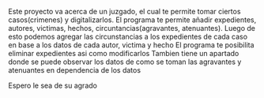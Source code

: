 Este proyecto va acerca de un juzgado, el cual te permite tomar ciertos casos(crimenes) y digitalizarlos. 
El programa te permite añadir expedientes, autores, victimas, hechos, circuntancias(agravantes, atenuantes).
Luego de esto podemos agregar las circunstancias a los expedientes de cada caso en base a los datos de cada autor, victima y hecho
El programa te posibilita eliminar expedientes asi como modificarlos
Tambien tiene un apartado donde se puede observar los datos de como se toman las agravantes y atenuantes en dependencia de los datos

Espero le sea de su agrado
